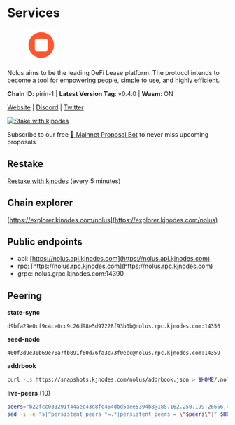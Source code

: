 # Services

<figure><img src="https://raw.githubusercontent.com/kj89/cosmos-images/main/logos/nolus.png" alt=""><figcaption></figcaption></figure>

Nolus aims to be the leading DeFi Lease platform. The protocol  intends to become a tool for empowering people, simple to use, and highly efficient.

**Chain ID**: pirin-1 | **Latest Version Tag**: v0.4.0 | **Wasm**: ON

[Website](https://www.nolus.io) | [Discord](https://discord.gg/nolus-protocol) | [Twitter](https://twitter.com/NolusProtocol)

[![Stake with kjnodes](https://i.ibb.co/cr44Q8j/button-stake-with-kjnodes.png)](https://restake.app/nolus/nolusvaloper126szq5tqtwrmd4guk4wxejxry4c55507d0vh3g)

Subscribe to our free [🤖 Mainnet Proposal Bot](https://t.me/kjnodes_proposal_bot) to never miss upcoming proposals

## Restake

[Restake with kjnodes](https://restake.app/nolus/nolusvaloper126szq5tqtwrmd4guk4wxejxry4c55507d0vh3g) (every 5 minutes)
## Chain explorer
[https://explorer.kjnodes.com/nolus](https://explorer.kjnodes.com/nolus)

## Public endpoints

* api: [https://nolus.api.kjnodes.com](https://nolus.api.kjnodes.com)
* rpc: [https://nolus.rpc.kjnodes.com](https://nolus.rpc.kjnodes.com)
* grpc: nolus.grpc.kjnodes.com:14390

## Peering

**state-sync**

```text
d9bfa29e0cf9c4ce0cc9c26d98e5d97228f93b0b@nolus.rpc.kjnodes.com:14356
```

**seed-node**

```text
400f3d9e30b69e78a7fb891f60d76fa3c73f0ecc@nolus.rpc.kjnodes.com:14359
```

**addrbook**
```bash
curl -Ls https://snapshots.kjnodes.com/nolus/addrbook.json > $HOME/.nolus/config/addrbook.json
```

**live-peers** (10)
```bash
peers="b22fcc033291f44aec43d8fc464dbd5bee5394b8@185.162.250.199:26656,471518432477e31ea348af246c0b54095d41352c@169.155.46.141:26656,e6be58138f6e654ea5a935dd9e1683266312de18@54.37.129.110:3000,647b2d9b90281d4f45a5d43dbd1543df3a10aecc@65.109.23.237:30656,c124ce0b508e8b9ed1c5b6957f362225659b5343@134.65.193.172:26656,97e4468ac589eac505a800411c635b14511a61bb@134.65.195.225:26656,d9bfa29e0cf9c4ce0cc9c26d98e5d97228f93b0b@65.109.88.38:14356,21b6e67a9048037f2a6829912c97dd45b99b3900@65.108.105.134:3000,cbbb839a7fee054f7e272688787200b2b847bbf0@103.180.28.91:26656,39fa78be2d32bde352c7252c219f75ad81aaf14a@144.76.40.53:19756"
sed -i -e "s|^persistent_peers *=.*|persistent_peers = \"$peers\"|" $HOME/.nolus/config/config.toml
```
